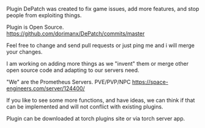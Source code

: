 Plugin DePatch was created to fix game issues, add more features, and stop people from exploiting things. 

Plugin is Open Source.
https://github.com/dorimanx/DePatch/commits/master

Feel free to change and send pull requests or just ping me and i will merge your changes.

I am working on adding more things as we "invent" them or merge other open source code and adapting to our servers need.

"We" are the Prometheus Servers. PVE/PVP/NPC
https://space-engineers.com/server/124400/

If you like to see some more functions, and have ideas, we can think if that can be implemented and will not conflict with existing plugins.

Plugin can be downloaded at torch plugins site or via torch server app.
